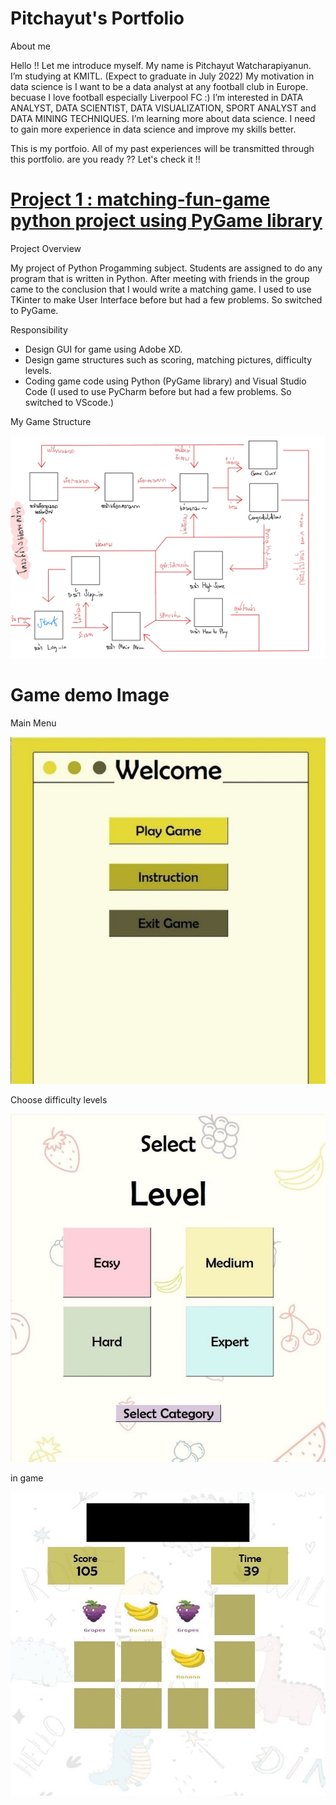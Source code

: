 # Pitchayut's Portfolio

About me 

Hello !! Let me introduce myself. My name is Pitchayut Watcharapiyanun. I’m studying at KMITL. (Expect to graduate in July 2022) 
My motivation in data science is I want to be a data analyst at any football club in Europe. becuase I love football especially Liverpool FC :)
I’m interested in DATA ANALYST, DATA SCIENTIST, DATA VISUALIZATION, SPORT ANALYST and DATA MINING TECHNIQUES. 
I’m learning more about data science. I need to gain more experience in data science and improve my skills better.

This is my portfoio. All of my past experiences will be transmitted through this portfolio. are you ready ?? Let's check it !!

# [Project 1 : matching-fun-game python project using PyGame library](https://github.com/khunwtf1/matching-fun-game)

Project Overview 

My project of Python Progamming subject. Students are assigned to do any program that is written in Python. After meeting with friends in the group came to the conclusion that I would write a matching game. I used to use TKinter to make User Interface before but had a few problems. So switched to PyGame.

Responsibility
- Design GUI for game using Adobe XD.
- Design game structures such as scoring, matching pictures, difficulty levels.
- Coding game code using Python (PyGame library) and Visual Studio Code (I used to use PyCharm before but had a few problems. So switched to VScode.)

My Game Structure

![](/Game%20Structure.jpeg)

# Game demo Image

Main Menu

![](/main%20menu.jpg)

Choose difficulty levels

![](/choose%20levels.jpg)

in game

![](/game%20demo.jpg)


  
